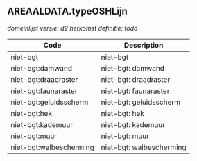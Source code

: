 ## AREAALDATA.typeOSHLijn

*domeinlijst versie: d2* *herkomst definitie: todo*

 |Code |Description	|
|	---	|	---	|
| niet-bgt | niet-bgt |
| niet-bgt:damwand | niet-bgt: damwand |
| niet-bgt:draadraster | niet-bgt: draadraster |
| niet-bgt:faunaraster | niet-bgt: faunaraster |
| niet-bgt:geluidsscherm | niet-bgt: geluidsscherm |
| niet-bgt:hek | niet-bgt: hek |
| niet-bgt:kademuur | niet-bgt: kademuur |
| niet-bgt:muur | niet-bgt: muur |
| niet-bgt:walbescherming | niet-bgt: walbescherming |
